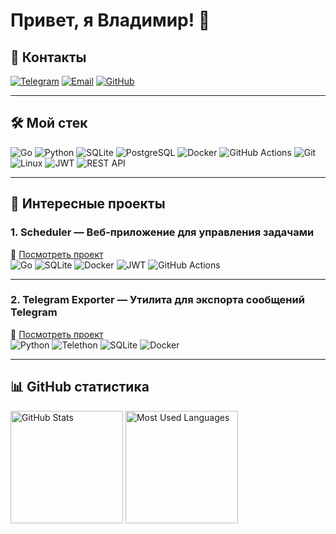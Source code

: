 # Привет, я Владимир! 👋  

## 🔗 Контакты  
[![Telegram](https://img.shields.io/badge/-Telegram-2CA5E0?style=flat-square&logo=telegram&logoColor=white)](https://t.me/vrsvladimir) [![Email](https://img.shields.io/badge/-Email-D14836?style=flat-square&logo=gmail&logoColor=white)](mailto:vrsvladimirgo@gmail.com) [![GitHub](https://img.shields.io/badge/-GitHub-181717?style=flat-square&logo=github&logoColor=white)](https://github.com/VladimirVereshchagin)

---

## 🛠 Мой стек
<p align="left">
  <img src="https://img.shields.io/badge/Go-%2300ADD8.svg?style=flat-square&logo=go&logoColor=white" alt="Go">
  <img src="https://img.shields.io/badge/Python-%233776AB.svg?style=flat-square&logo=python&logoColor=white" alt="Python">
  <img src="https://img.shields.io/badge/SQLite-%23003B57.svg?style=flat-square&logo=sqlite&logoColor=white" alt="SQLite">
  <img src="https://img.shields.io/badge/PostgreSQL-%23336791.svg?style=flat-square&logo=postgresql&logoColor=white" alt="PostgreSQL">
  <img src="https://img.shields.io/badge/Docker-%232496ED.svg?style=flat-square&logo=docker&logoColor=white" alt="Docker">
  <img src="https://img.shields.io/badge/GitHub%20Actions-%232671E5.svg?style=flat-square&logo=githubactions&logoColor=white" alt="GitHub Actions">
  <img src="https://img.shields.io/badge/Git-%23F05032.svg?style=flat-square&logo=git&logoColor=white" alt="Git">
  <img src="https://img.shields.io/badge/Linux-%23FCC624.svg?style=flat-square&logo=linux&logoColor=black" alt="Linux">
  <img src="https://img.shields.io/badge/JWT-%2300BCD4.svg?style=flat-square&logo=jsonwebtokens&logoColor=white" alt="JWT">
  <img src="https://img.shields.io/badge/REST-API-green?style=flat-square" alt="REST API">
</p>

---

## 🎯 Интересные проекты  

### **1. Scheduler** — Веб-приложение для управления задачами  
🔗 [Посмотреть проект](https://github.com/VladimirVereshchagin/scheduler)  
![Go](https://img.shields.io/badge/Go-%2300ADD8.svg?style=flat-square&logo=go&logoColor=white) ![SQLite](https://img.shields.io/badge/SQLite-%23003B57.svg?style=flat-square&logo=sqlite&logoColor=white) ![Docker](https://img.shields.io/badge/Docker-%232496ED.svg?style=flat-square&logo=docker&logoColor=white) ![JWT](https://img.shields.io/badge/JWT-%2300BCD4.svg?style=flat-square&logo=jsonwebtokens&logoColor=white) ![GitHub Actions](https://img.shields.io/badge/CI%2FCD-%232671E5.svg?style=flat-square&logo=githubactions&logoColor=white)

---

### **2. Telegram Exporter** — Утилита для экспорта сообщений Telegram  
🔗 [Посмотреть проект](https://github.com/VladimirVereshchagin/telegram_exporter)  
![Python](https://img.shields.io/badge/Python-%233776AB.svg?style=flat-square&logo=python&logoColor=white) ![Telethon](https://img.shields.io/badge/Telethon-%232C2D72.svg?style=flat-square&logo=telegram&logoColor=white) ![SQLite](https://img.shields.io/badge/SQLite-%23003B57.svg?style=flat-square&logo=sqlite&logoColor=white) ![Docker](https://img.shields.io/badge/Docker-%232496ED.svg?style=flat-square&logo=docker&logoColor=white)

---

## 📊 GitHub статистика
<p align="left">
  <img src="https://github-readme-stats.vercel.app/api?username=VladimirVereshchagin&show_icons=true&theme=tokyonight" alt="GitHub Stats" height="180px">
  <img src="https://github-readme-stats.vercel.app/api/top-langs/?username=VladimirVereshchagin&layout=compact&theme=tokyonight" alt="Most Used Languages" height="180px">
</p>
